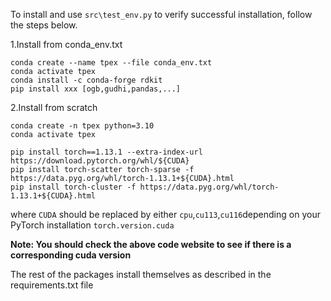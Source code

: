 To install and use `src\test_env.py` to verify successful installation, follow the steps below.

1.Install from conda_env.txt

```
conda create --name tpex --file conda_env.txt
conda activate tpex
conda install -c conda-forge rdkit
pip install xxx [ogb,gudhi,pandas,...]
```

2.Install from scratch

```
conda create -n tpex python=3.10
conda activate tpex
```



```
pip install torch==1.13.1 --extra-index-url https://download.pytorch.org/whl/${CUDA}
pip install torch-scatter torch-sparse -f https://data.pyg.org/whl/torch-1.13.1+${CUDA}.html
pip install torch-cluster -f https://data.pyg.org/whl/torch-1.13.1+${CUDA}.html
```

where `CUDA` should be replaced by either `cpu`,`cu113`,`cu116`depending on your PyTorch installation `torch.version.cuda`

**Note: You should check the above code website to see if there is a corresponding cuda version**

The rest of the packages install themselves as described in the requirements.txt file
